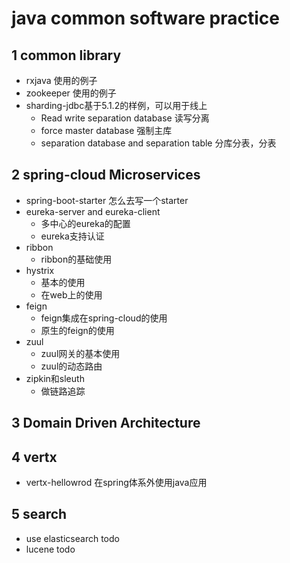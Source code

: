 # java common software practice

## 1 common library

- rxjava 使用的例子
- zookeeper 使用的例子
- sharding-jdbc基于5.1.2的样例，可以用于线上
    - Read write separation database 读写分离
    - force master database 强制主库
    - separation database and separation table 分库分表，分表


## 2 spring-cloud Microservices

- spring-boot-starter  怎么去写一个starter
- eureka-server and eureka-client  
    - 多中心的eureka的配置
    - eureka支持认证
- ribbon
    - ribbon的基础使用
- hystrix
    - 基本的使用
    - 在web上的使用
- feign 
    - feign集成在spring-cloud的使用
    - 原生的feign的使用
- zuul
    - zuul网关的基本使用
    - zuul的动态路由
- zipkin和sleuth
    - 做链路追踪

## 3 Domain Driven Architecture


## 4 vertx
- vertx-hellowrod 在spring体系外使用java应用

## 5 search
- use elasticsearch todo
- lucene  todo










